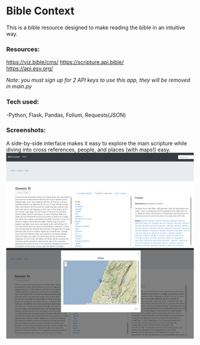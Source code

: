 # Bible Context 

This is a bible resource designed to make reading the bible in an intuitive way.

### Resources:
https://viz.bible/cms/
https://scripture.api.bible/  
https://api.esv.org/

*Note: you must sign up for 2 API keys to use this app, they will be removed in main.py*

### Tech used:
  -Python, Flask, Pandas, Folium, Requests(JSON)
  
### Screenshots: 
A side-by-side interface makes it easy to explore the main scripture while diving into cross references, people, and places (with maps!) easy.
![alt_text](/images/1.jpg)
![alt_text](/images/2.jpg)
 

